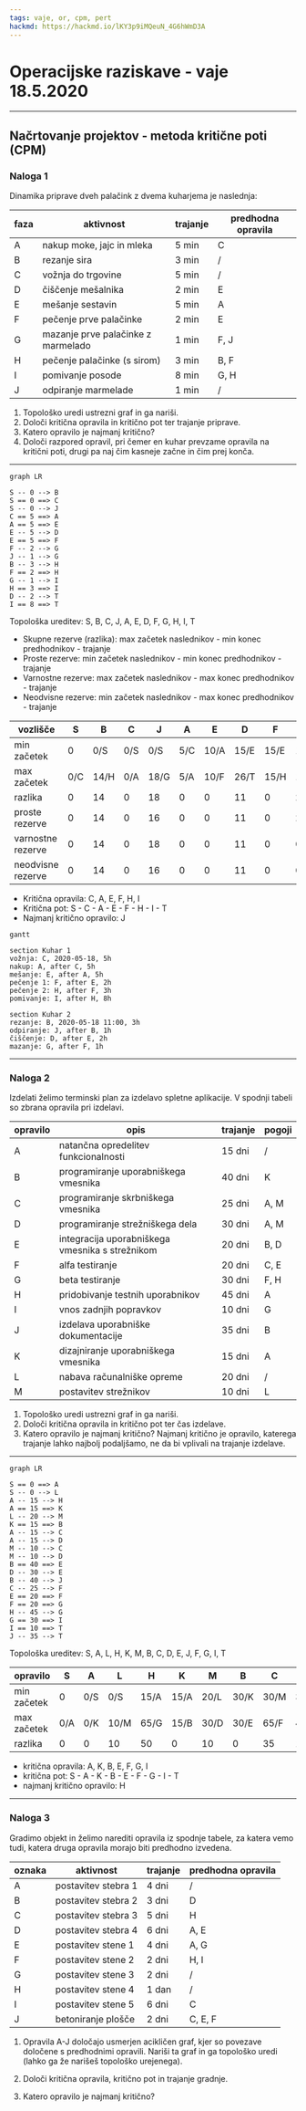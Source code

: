 ```yaml
---
tags: vaje, or, cpm, pert
hackmd: https://hackmd.io/lKY3p9iMQeuN_4G6hWmD3A
---
```

# Operacijske raziskave - vaje 18.5.2020

---

## Načrtovanje projektov - metoda kritične poti (CPM)

### Naloga 1

Dinamika priprave dveh palačink z dvema kuharjema je naslednja:

| faza | aktivnost | trajanje | predhodna opravila |
| ---- | --------- | -------- | ------------------ |
| A | nakup moke, jajc in mleka | 5 min | C |
| B | rezanje sira | 3 min | / |
| C | vožnja do trgovine | 5 min | / |
| D | čiščenje mešalnika | 2 min | E |
| E | mešanje sestavin | 5 min | A |
| F | pečenje prve palačinke | 2 min | E |
| G | mazanje prve palačinke z marmelado | 1 min | F, J |
| H | pečenje palačinke (s sirom) | 3 min | B, F |
| I | pomivanje posode | 8 min | G, H |
| J | odpiranje marmelade | 1 min | / |

1. Topološko uredi ustrezni graf in ga nariši.
2. Določi kritična opravila in kritično pot ter trajanje priprave.
3. Katero opravilo je najmanj kritično?
4. Določi razpored opravil, pri čemer en kuhar prevzame opravila na kritični poti, drugi pa naj čim kasneje začne in čim prej konča.

----

```mermaid
graph LR

S -- 0 --> B
S == 0 ==> C
S -- 0 --> J
C == 5 ==> A
A == 5 ==> E
E -- 5 --> D
E == 5 ==> F
F -- 2 --> G
J -- 1 --> G
B -- 3 --> H
F == 2 ==> H
G -- 1 --> I
H == 3 ==> I
D -- 2 --> T
I == 8 ==> T
```

Topološka ureditev: S, B, C, J, A, E, D, F, G, H, I, T

* Skupne rezerve (razlika): max začetek naslednikov - min konec predhodnikov - trajanje
* Proste rezerve: min začetek naslednikov - min konec predhodnikov - trajanje
* Varnostne rezerve: max začetek naslednikov - max konec predhodnikov - trajanje
* Neodvisne rezerve: min začetek naslednikov - max konec predhodnikov - trajanje

| vozlišče | S | B | C | J | A | E | D | F | G | H | I | T |
| -------- | - | - | - | - | - | - | - | - | - | - | - | - |
| min začetek | 0 | 0/S | 0/S | 0/S | 5/C | 10/A | 15/E | 15/E | 17/F | 17/F | 20/H | 28/I |
| max začetek | 0/C | 14/H | 0/A | 18/G | 5/A | 10/F | 26/T | 15/H | 19/I | 17/I | 20/T | 28 |
| razlika | 0 | 14 | 0 | 18 | 0 | 0 | 11 | 0 | 2 | 0 | 0 | 0 |
| proste rezerve | 0 | 14 | 0 | 16 | 0 | 0 | 11 | 0 | 2 | 0 | 0 | 0 |
| varnostne rezerve | 0 | 14 | 0 | 18 | 0 | 0 | 11 | 0 | 0 | 0 | 0 | 0 |
| neodvisne rezerve | 0 | 14 | 0 | 16 | 0 | 0 | 11 | 0 | 0 | 0 | 0 | 0 |

* Kritična opravila: C, A, E, F, H, I
* Kritična pot: S - C - A - E - F - H - I - T
* Najmanj kritično opravilo: J

```mermaid
gantt

section Kuhar 1
vožnja: C, 2020-05-18, 5h
nakup: A, after C, 5h
mešanje: E, after A, 5h
pečenje 1: F, after E, 2h
pečenje 2: H, after F, 3h
pomivanje: I, after H, 8h

section Kuhar 2
rezanje: B, 2020-05-18 11:00, 3h
odpiranje: J, after B, 1h
čiščenje: D, after E, 2h
mazanje: G, after F, 1h
```

---

### Naloga 2

Izdelati želimo terminski plan za izdelavo spletne aplikacije. V spodnji tabeli so zbrana opravila pri izdelavi.

| opravilo | opis | trajanje | pogoji |
| -------- | ---- | -------- | ------ |
| A | natančna opredelitev funkcionalnosti | 15 dni | / |
| B | programiranje uporabniškega vmesnika | 40 dni | K |
| C | programiranje skrbniškega vmesnika | 25 dni | A, M |
| D | programiranje strežniškega dela | 30 dni | A, M |
| E | integracija uporabniškega vmesnika s strežnikom | 20 dni | B, D |
| F | alfa testiranje | 20 dni | C, E |
| G | beta testiranje | 30 dni | F, H |
| H | pridobivanje testnih uporabnikov | 45 dni | A |
| I | vnos zadnjih popravkov | 10 dni | G |
| J | izdelava uporabniške dokumentacije | 35 dni | B |
| K | dizajniranje uporabniškega vmesnika | 15 dni | A |
| L | nabava računalniške opreme | 20 dni | / |
| M | postavitev strežnikov | 10 dni | L |

1. Topološko uredi ustrezni graf in ga nariši.
2. Določi kritična opravila in kritično pot ter čas izdelave.
3. Katero opravilo je najmanj kritično? Najmanj kritično je opravilo, katerega trajanje lahko najbolj podaljšamo, ne da bi vplivali na trajanje izdelave.

----

```mermaid
graph LR

S == 0 ==> A
S -- 0 --> L
A -- 15 --> H
A == 15 ==> K
L -- 20 --> M
K == 15 ==> B
A -- 15 --> C
A -- 15 --> D
M -- 10 --> C
M -- 10 --> D
B == 40 ==> E
D -- 30 --> E
B -- 40 --> J
C -- 25 --> F
E == 20 ==> F
F == 20 ==> G
H -- 45 --> G
G == 30 ==> I
I == 10 ==> T
J -- 35 --> T
```

Topološka ureditev: S, A, L, H, K, M, B, C, D, E, J, F, G, I, T

opravilo | S | A | L | H | K | M | B | C | D | E | J | F | G | I | T |
-------- | - | - | - | - | - | - | - | - | - | - | - | - | - | - | - |
min začetek | 0 | 0/S | 0/S | 15/A | 15/A | 20/L | 30/K | 30/M | 30/M | 70/B | 70/B | 90/E | 110/F | 140/G | 150/I |
max začetek | 0/A | 0/K | 10/M | 65/G | 15/B | 30/D | 30/E | 65/F | 40/E | 70/F | 115/T | 90/G | 110/I | 140/T | 150 |
razlika | 0 | 0 | 10 | 50 | 0 | 10 | 0 | 35 | 10 | 0 | 45 | 0 | 0 | 0 | 0 |

* kritična opravila: A, K, B, E, F, G, I
* kritična pot: S - A - K - B - E - F - G - I - T
* najmanj kritično opravilo: H

---

### Naloga 3

Gradimo objekt in želimo narediti opravila iz spodnje tabele, za katera vemo tudi, katera druga opravila morajo biti predhodno izvedena.

| oznaka | aktivnost | trajanje | predhodna opravila |
| ------ | --------- | ------- | ------------------ |
| A | postavitev stebra 1 | 4 dni | / |
| B | postavitev stebra 2 | 3 dni | D |
| C | postavitev stebra 3 | 5 dni | H |
| D | postavitev stebra 4 | 6 dni | A, E |
| E | postavitev stene 1 | 4 dni | A, G |
| F | postavitev stene 2 | 2 dni | H, I |
| G | postavitev stene 3 | 2 dni | / |
| H | postavitev stene 4 | 1 dan | / |
| I | postavitev stene 5 | 6 dni | C |
| J | betoniranje plošče | 2 dni | C, E, F |

1. Opravila A-J določajo usmerjen acikličen graf, kjer so povezave določene s predhodnimi opravili. Nariši ta graf in ga topološko uredi (lahko ga že narišeš topološko urejenega).

2. Določi kritična opravila, kritično pot in trajanje gradnje.

3. Katero opravilo je najmanj kritično?
